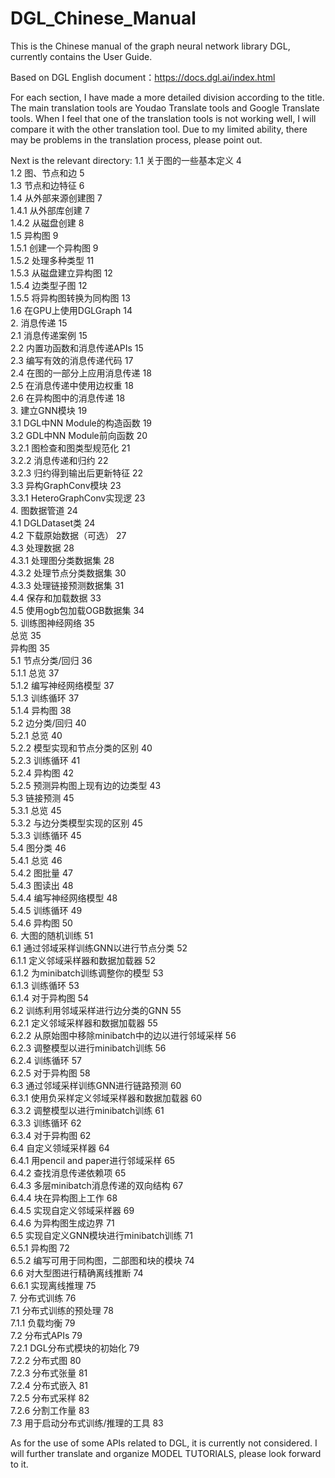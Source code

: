 # DGL_Chinese_Manual
This is the Chinese manual of the graph neural network library DGL, currently contains the User Guide.

Based on DGL English document：https://docs.dgl.ai/index.html

For each section, I have made a more detailed division according to the title. 
The main translation tools are Youdao Translate tools and Google Translate tools. 
When I feel that one of the translation tools is not working well, I will compare it with the other translation tool.
Due to my limited ability, there may be problems in the translation process, please point out.

Next is the relevant directory:
1.1	关于图的一些基本定义	4<br>
1.2	图、节点和边	5<br>
1.3	节点和边特征	6<br>
1.4	从外部来源创建图	7<br>
1.4.1 从外部库创建	7<br>
1.4.2 从磁盘创建	8<br>
1.5	异构图	9<br>
1.5.1	创建一个异构图	9<br>
1.5.2	处理多种类型	11<br>
1.5.3	从磁盘建立异构图	12<br>
1.5.4	边类型子图	12<br>
1.5.5	将异构图转换为同构图	13<br>
1.6 在GPU上使用DGLGraph	14<br>
2.	消息传递	15<br>
2.1	消息传递案例	15<br>
2.2	内置功函数和消息传递APIs	15<br>
2.3	编写有效的消息传递代码	17<br>
2.4	在图的一部分上应用消息传递	18<br>
2.5	在消息传递中使用边权重	18<br>
2.6	在异构图中的消息传递	18<br>
3.	建立GNN模块	19<br>
3.1	DGL中NN Module的构造函数	19<br>
3.2  GDL中NN Module前向函数	20<br>
3.2.1 图检查和图类型规范化	21<br>
3.2.2 消息传递和归约	22<br>
3.2.3 归约得到输出后更新特征	22<br>
3.3	异构GraphConv模块	23<br>
3.3.1	HeteroGraphConv实现逻	23<br>
4.	图数据管道	24<br>
4.1 DGLDataset类	24<br>
4.2 下载原始数据（可选）	27<br>
4.3 处理数据	28<br>
4.3.1 处理图分类数据集	28<br>
4.3.2 处理节点分类数据集	30<br>
4.3.3 处理链接预测数据集	31<br>
4.4 保存和加载数据	33<br>
4.5 使用ogb包加载OGB数据集	34<br>
5.	训练图神经网络	35<br>
总览	35<br>
异构图	35<br>
5.1	节点分类/回归	36<br>
5.1.1 总览	37<br>
5.1.2 编写神经网络模型	37<br>
5.1.3 训练循环	37<br>
5.1.4 异构图	38<br>
5.2	边分类/回归	40<br>
5.2.1	总览	40<br>
5.2.2	模型实现和节点分类的区别	40<br>
5.2.3	训练循环	41<br>
5.2.4	异构图	42<br>
5.2.5	预测异构图上现有边的边类型	43<br>
5.3 链接预测	45<br>
5.3.1 总览	45<br>
5.3.2 与边分类模型实现的区别	45<br>
5.3.3 训练循环	45<br>
5.4	图分类	46<br>
5.4.1	总览	46<br>
5.4.2	图批量	47<br>
5.4.3	图读出	48<br>
5.4.4	编写神经网络模型	48<br>
5.4.5	训练循环	49<br>
5.4.6	异构图	50<br>
6.	大图的随机训练	51<br>
6.1	通过邻域采样训练GNN以进行节点分类	52<br>
6.1.1	定义邻域采样器和数据加载器	52<br>
6.1.2	为minibatch训练调整你的模型	53<br>
6.1.3	训练循环	53<br>
6.1.4	对于异构图	54<br>
6.2	训练利用邻域采样进行边分类的GNN	55<br>
6.2.1	定义邻域采样器和数据加载器	55<br>
6.2.2	从原始图中移除minibatch中的边以进行邻域采样	56<br>
6.2.3	调整模型以进行minibatch训练	56<br>
6.2.4	训练循环	57<br>
6.2.5	对于异构图	58<br>
6.3	通过邻域采样训练GNN进行链路预测	60<br>
6.3.1	使用负采样定义邻域采样器和数据加载器	60<br>
6.3.2	调整模型以进行minibatch训练	61<br>
6.3.3	训练循环	62<br>
6.3.4	对于异构图	62<br>
6.4	自定义领域采样器	64<br>
6.4.1	用pencil and paper进行邻域采样	65<br>
6.4.2	查找消息传递依赖项	65<br>
6.4.3	多层minibatch消息传递的双向结构	67<br>
6.4.4	块在异构图上工作	68<br>
6.4.5	实现自定义邻域采样器	69<br>
6.4.6	为异构图生成边界	71<br>
6.5	实现自定义GNN模块进行minibatch训练	71<br>
6.5.1 异构图	72<br>
6.5.2 编写可用于同构图，二部图和块的模块	74<br>
6.6 对大型图进行精确离线推断	74<br>
6.6.1 实现离线推理	75<br>
7. 分布式训练	76<br>
7.1	分布式训练的预处理	78<br>
7.1.1	负载均衡	79<br>
7.2	分布式APIs	79<br>
7.2.1	DGL分布式模块的初始化	79<br>
7.2.2	分布式图	80<br>
7.2.3	分布式张量	81<br>
7.2.4	分布式嵌入	81<br>
7.2.5 分布式采样	82<br>
7.2.6 分割工作量	83<br>
7.3	用于启动分布式训练/推理的工具	83<br>

As for the use of some APIs related to DGL, it is currently not considered.
I will further translate and organize MODEL TUTORIALS, please look forward to it.

